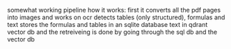 somewhat working pipeline
how it works:
  first it converts all the pdf pages into images and works on ocr
  detects tables (only structured), formulas and text
  stores the formulas and tables in an sqlite database
  text in qdrant vector db 
  and the retreiveing is done by going through the sql db and the vector db

